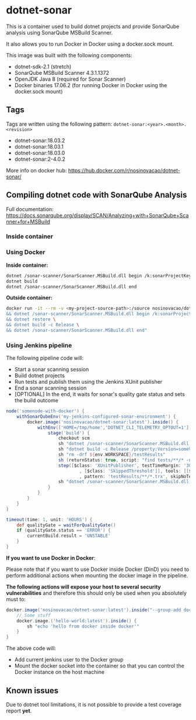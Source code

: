 # dotnet-sonar

This is a container used to build dotnet projects and provide SonarQube analysis using SonarQube MSBuild Scanner.

It also allows you to run Docker in Docker using a docker.sock mount.

This image was built with the following components:

* dotnet-sdk-2.1 (stretch)
* SonarQube MSBuild Scanner 4.3.1.1372
* OpenJDK Java 8 (required for Sonar Scanner)
* Docker binaries 17.06.2 (for running Docker in Docker using the docker.sock mount)

## Tags

Tags are written using the following pattern: `dotnet-sonar:<year>.<month>.<revision>`

* dotnet-sonar:18.03.2
* dotnet-sonar:18.03.1
* dotnet-sonar:18.03.0
* dotnet-sonar:2-4.0.2

More info on docker hub: <https://hub.docker.com/r/nosinovacao/dotnet-sonar/>

## Compiling dotnet code with SonarQube Analysis

Full documentation: <https://docs.sonarqube.org/display/SCAN/Analyzing+with+SonarQube+Scanner+for+MSBuild>

### Inside container

### Using Docker

**Inside container:**

```bash
dotnet /sonar-scanner/SonarScanner.MSBuild.dll begin /k:sonarProjectKey
dotnet build
dotnet /sonar-scanner/SonarScanner.MSBuild.dll end
```

**Outside container:**

```bash
docker run -it --rm -v <my-project-source-path>:/source nosinovacao/dotnet-sonar:latest bash -c "cd source \
&& dotnet /sonar-scanner/SonarScanner.MSBuild.dll begin /k:sonarProjectKey /name:sonarProjectName /version:buildVersion \
&& dotnet restore \
&& dotnet build -c Release \
&& dotnet /sonar-scanner/SonarScanner.MSBuild.dll end"
```

### Using Jenkins pipeline

The following pipeline code will:

* Start a sonar scanning session
* Build dotnet projects
* Run tests and publish them using the Jenkins XUnit publisher
* End a sonar scanning session
* [OPTIONAL] In the end, it waits for sonar's quality gate status and sets the build outcome

```groovy
node('somenode-with-docker') {
    withSonarQubeEnv('my-jenkins-configured-sonar-environment') {
        docker.image('nosinovacao/dotnet-sonar:latest').inside() {
            withEnv(['HOME=/tmp/home','DOTNET_CLI_TELEMETRY_OPTOUT=1']) {
                stage('build') {
                    checkout scm
                    sh "dotnet /sonar-scanner/SonarScanner.MSBuild.dll begin /k:someKey /name:someName /version:someVersion"
                    sh "dotnet build -c Release /property:Version=someVersion"
                    sh "rm -drf ${env.WORKSPACE}/testResults"
                    sh (returnStatus: true, script: "find tests/**/* -name \'*.csproj\' -print0 | xargs -L1 -0 -P 8 dotnet test --no-build -c Release --logger trx --results-directory ${env.WORKSPACE}/testResults")
                    step([$class: 'XUnitPublisher', testTimeMargin: '3000', thresholdMode: 1, thresholds: [[$class: 'FailedThreshold', unstableThreshold: '0']
                            , [$class: 'SkippedThreshold']], tools: [[$class: 'MSTestJunitHudsonTestType', deleteOutputFiles: true, failIfNotNew: false
                            , pattern: 'testResults/**/*.trx', skipNoTestFiles: true, stopProcessingIfError: true]]])
                    sh "dotnet /sonar-scanner/SonarScanner.MSBuild.dll end"
                }
            }
        }
    }
}

timeout(time: 1, unit: 'HOURS') {
    def qualityGate = waitForQualityGate()
    if (qualityGate.status == 'ERROR') {
        currentBuild.result = 'UNSTABLE'
    }
}
```

**If you want to use Docker in Docker**:

Please note that if you want to use Docker inside Docker (DinD) you need to perform additional actions when mounting the docker image in the pipeline.

**The following actions will expose your host to several security vulnerabilities** and therefore this should only be used when you absolutely must to:

```groovy
docker.image('nosinovacao/dotnet-sonar:latest').inside("--group-add docker -v /var/run/docker.sock:/var/run/docker.sock") {
    // Some stuff
    docker.image.('hello-world:latest').inside() {
        sh "echo 'hello from docker inside docker'"
    }
}
```

The above code will:

* Add current jenkins user to the Docker group
* Mount the docker socket into the container so that you can control the Docker instance on the host machine

## Known issues

Due to dotnet tool limitations, it is not possible to provide a test coverage report **yet**.